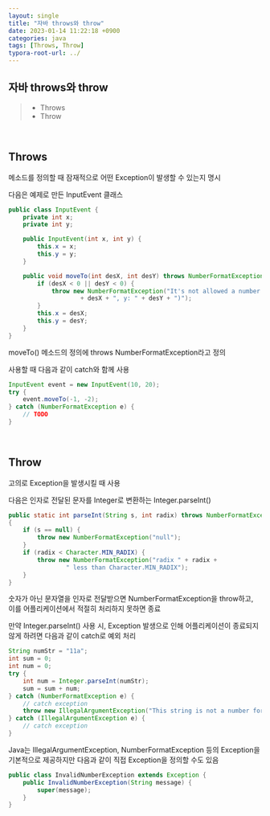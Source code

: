 ```yaml
---
layout: single
title: "자바 throws와 throw"
date: 2023-01-14 11:22:18 +0900
categories: java
tags: [Throws, Throw]
typora-root-url: ../
---
```


## 자바 throws와 throw
> - Throws
> - Throw

<br>

## Throws

메소드를 정의할 때 잠재적으로 어떤 Exception이 발생할 수 있는지 명시

다음은 예제로 만든 InputEvent 클래스

```java
public class InputEvent {
    private int x;
    private int y;

    public InputEvent(int x, int y) {
        this.x = x;
        this.y = y;
    }

    public void moveTo(int desX, int desY) throws NumberFormatException {
        if (desX < 0 || desY < 0) {
            throw new NumberFormatException("It's not allowed a number under 0 : (x: "
                    + desX + ", y: " + desY + ")");
        }
        this.x = desX;
        this.y = desY;
    }
}
```

moveTo() 메소드의 정의에 throws NumberFormatException라고 정의

사용할 때 다음과 같이 catch와 함께 사용

```java
InputEvent event = new InputEvent(10, 20);
try {
    event.moveTo(-1, -2);
} catch (NumberFormatException e) {
    // TODO
}
```

<br>

## Throw

고의로 Exception을 발생시킬 때 사용

다음은 인자로 전달된 문자를 Integer로 변환하는 Integer.parseInt()

```java
public static int parseInt(String s, int radix) throws NumberFormatException
{
    if (s == null) {
        throw new NumberFormatException("null");
    }
    if (radix < Character.MIN_RADIX) {
        throw new NumberFormatException("radix " + radix +
                " less than Character.MIN_RADIX");
    }
}
```

숫자가 아닌 문자열을 인자로 전달받으면 NumberFormatException을 throw하고, 이를 어플리케이션에서 적절히 처리하지 못하면 종료

만약 Integer.parseInt() 사용 시, Exception 발생으로 인해 어플리케이션이 종료되지 않게 하려면 다음과 같이 catch로 예외 처리

```java
String numStr = "11a";
int sum = 0;
int num = 0;
try {
    int num = Integer.parseInt(numStr);
    sum = sum + num;
} catch (NumberFormatException e) {
    // catch exception
    throw new IllegalArgumentException("This string is not a number format");
} catch (IllegalArgumentException e) {
    // catch exception
}
```

Java는 IllegalArgumentException, NumberFormatException 등의 Exception을 기본적으로 제공하지만 다음과 같이 직접 Exception을 정의할 수도 있음

```java
public class InvalidNumberException extends Exception {
    public InvalidNumberException(String message) {
        super(message);
    }
}
```

<br>